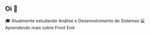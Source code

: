 ## Oi 👋


🎓 Atualmente estudando Análise e Desenvolvimento de Sistemas
💻 Aprendendo mais sobre Front End


